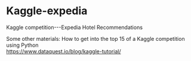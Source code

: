 # Kaggle-expedia
Kaggle competition---Expedia Hotel Recommendations


Some other materials: How to get into the top 15 of a Kaggle competition using Python  
                      https://www.dataquest.io/blog/kaggle-tutorial/
